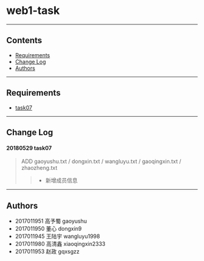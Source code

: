 # web1-task
----
## Contents
* [Requirements](##Requirements)
* [Change Log](##Change-Log)
* [Authors](##Authors)
----
## Requirements
* [task07](www.edu2act.net/team/2017-ji-WEB-kai-fa-yi/tasks/1689/)
----
## Change Log
#### 20180529 task07
> ADD gaoyushu.txt / dongxin.txt / wangluyu.txt / gaoqingxin.txt / zhaozheng.txt
>> * 新增成员信息
----
## Authors
* 2017011951  高予蜀  gaoyushu
* 2017011950  董心    dongxin9
* 2017011945  王陆宇  wangluyu1998
* 2017011980  高清鑫  xiaoqingxin2333
* 2017011953  赵政    gqxsgzz
